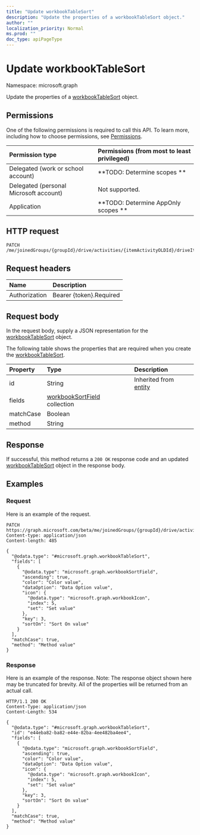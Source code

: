 ```yaml
---
title: "Update workbookTableSort"
description: "Update the properties of a workbookTableSort object."
author: ""
localization_priority: Normal
ms.prod: ""
doc_type: apiPageType
---
```


# Update workbookTableSort

Namespace: microsoft.graph

Update the properties of a [workbookTableSort](../resources/workbooktablesort.md) object.

## Permissions
One of the following permissions is required to call this API. To learn more, including how to choose permissions, see [Permissions](/concepts/permissions-reference.md).

|Permission type|Permissions (from most to least privileged)|
|:---|:---|
|Delegated (work or school account)|**TODO: Determine scopes **|
|Delegated (personal Microsoft account)|Not supported.|
|Application|**TODO: Determine AppOnly scopes **|

## HTTP request
<!-- {
  "blockType": "ignored"
}
-->
``` http
PATCH /me/joinedGroups/{groupId}/drive/activities/{itemActivityOLDId}/driveItem/workbook/names/{workbookNamedItemId}/worksheet/tables/{workbookTableId}/sort
```

## Request headers
|Name|Description|
|:---|:---|
|Authorization|Bearer {token}.Required|

## Request body
In the request body, supply a JSON representation for the [workbookTableSort](../resources/workbooktablesort.md) object.

The following table shows the properties that are required when you create the [workbookTableSort](../resources/workbooktablesort.md).

|Property|Type|Description|
|:---|:---|:---|
|id|String| Inherited from [entity](../resources/entity.md)|
|fields|[workbookSortField](../resources/workbooksortfield.md) collection||
|matchCase|Boolean||
|method|String||



## Response
If successful, this method returns a `200 OK` response code and an updated [workbookTableSort](../resources/workbooktablesort.md) object in the response body.

## Examples

### Request
Here is an example of the request.
<!-- {
  "blockType": "request",
  "name": "update_workbooktablesort"
}
-->
``` http
PATCH https://graph.microsoft.com/beta/me/joinedGroups/{groupId}/drive/activities/{itemActivityOLDId}/driveItem/workbook/names/{workbookNamedItemId}/worksheet/tables/{workbookTableId}/sort
Content-type: application/json
Content-length: 485

{
  "@odata.type": "#microsoft.graph.workbookTableSort",
  "fields": [
    {
      "@odata.type": "microsoft.graph.workbookSortField",
      "ascending": true,
      "color": "Color value",
      "dataOption": "Data Option value",
      "icon": {
        "@odata.type": "microsoft.graph.workbookIcon",
        "index": 5,
        "set": "Set value"
      },
      "key": 3,
      "sortOn": "Sort On value"
    }
  ],
  "matchCase": true,
  "method": "Method value"
}
```

### Response
Here is an example of the response. Note: The response object shown here may be truncated for brevity. All of the properties will be returned from an actual call.
<!-- {
  "blockType": "response",
  "truncated": true
}
-->
``` http
HTTP/1.1 200 OK
Content-Type: application/json
Content-Length: 534

{
  "@odata.type": "#microsoft.graph.workbookTableSort",
  "id": "e44eba82-ba82-e44e-82ba-4ee482ba4ee4",
  "fields": [
    {
      "@odata.type": "microsoft.graph.workbookSortField",
      "ascending": true,
      "color": "Color value",
      "dataOption": "Data Option value",
      "icon": {
        "@odata.type": "microsoft.graph.workbookIcon",
        "index": 5,
        "set": "Set value"
      },
      "key": 3,
      "sortOn": "Sort On value"
    }
  ],
  "matchCase": true,
  "method": "Method value"
}
```


